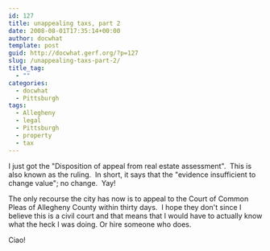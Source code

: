 ```yaml
---
id: 127
title: unappealing taxs, part 2
date: 2008-08-01T17:35:14+00:00
author: docwhat
template: post
guid: http://docwhat.gerf.org/?p=127
slug: /unappealing-taxs-part-2/
title_tag:
  - ""
categories:
  - docwhat
  - Pittsburgh
tags:
  - Allegheny
  - legal
  - Pittsburgh
  - property
  - tax
---
```

I just got the "Disposition of appeal from real estate assessment".  This is also known as the ruling.  In short, it says that the "evidence insufficient to change value"; no change.  Yay!

The only recourse the city has now is to appeal to the Court of Common Pleas of Allegheny County within thirty days.  I hope they don't since I believe this is a civil court and that means that I would have to actually know what the heck I was doing. Or hire someone who does.

Ciao!<!--nevermore-->